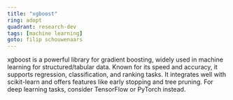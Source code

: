 ```yaml
---
title: "xgboost"
ring: adopt
quadrant: research-dev
tags: [machine learning]
goto: filip schouwenaars
---
```


xgboost is a powerful library for gradient boosting, widely used in machine learning for structured/tabular data. Known for its speed and accuracy, it supports regression, classification, and ranking tasks. It integrates well with scikit-learn and offers features like early stopping and tree pruning. For deep learning tasks, consider TensorFlow or PyTorch instead.
